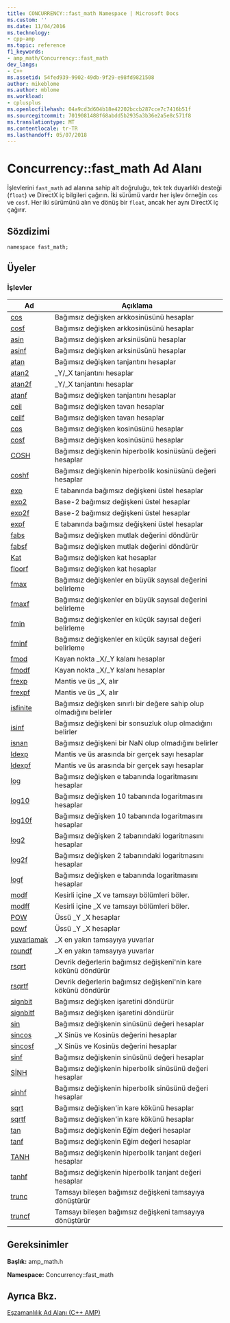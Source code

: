 ```yaml
---
title: CONCURRENCY::fast_math Namespace | Microsoft Docs
ms.custom: ''
ms.date: 11/04/2016
ms.technology:
- cpp-amp
ms.topic: reference
f1_keywords:
- amp_math/Concurrency::fast_math
dev_langs:
- C++
ms.assetid: 54fed939-9902-49db-9f29-e98fd9821508
author: mikeblome
ms.author: mblome
ms.workload:
- cplusplus
ms.openlocfilehash: 04a9cd3d604b18e42202bccb287cce7c7416b51f
ms.sourcegitcommit: 7019081488f68abdd5b2935a3b36e2a5e8c571f8
ms.translationtype: MT
ms.contentlocale: tr-TR
ms.lasthandoff: 05/07/2018
---
```

# <a name="concurrencyfastmath-namespace"></a>Concurrency::fast_math Ad Alanı
İşlevlerini `fast_math` ad alanına sahip alt doğruluğu, tek tek duyarlıklı desteği (`float`) ve DirectX iç bilgileri çağırın. İki sürümü vardır her işlev örneğin `cos` ve `cosf`. Her iki sürümünü alın ve dönüş bir `float`, ancak her aynı DirectX iç çağırır.  
  
## <a name="syntax"></a>Sözdizimi  
  
```  
namespace fast_math;  
```  
  
## <a name="members"></a>Üyeler  
  
### <a name="functions"></a>İşlevler  
  
|Ad|Açıklama|  
|----------|-----------------|  
|[cos](concurrency-fast-math-namespace-functions.md#cos)|Bağımsız değişken arkkosinüsünü hesaplar|  
|[cosf](concurrency-fast-math-namespace-functions.md#cosf)|Bağımsız değişken arkkosinüsünü hesaplar|  
|[asin](concurrency-fast-math-namespace-functions.md#asin)|Bağımsız değişken arksinüsünü hesaplar|  
|[asinf](concurrency-fast-math-namespace-functions.md#asinf)|Bağımsız değişken arksinüsünü hesaplar|  
|[atan](concurrency-fast-math-namespace-functions.md#atan)|Bağımsız değişken tanjantını hesaplar|  
|[atan2](concurrency-fast-math-namespace-functions.md#atan2)|_Y/_X tanjantını hesaplar|  
|[atan2f](concurrency-fast-math-namespace-functions.md#atan2f)|_Y/_X tanjantını hesaplar|  
|[atanf](concurrency-fast-math-namespace-functions.md#atanf)|Bağımsız değişken tanjantını hesaplar|  
|[ceil](concurrency-fast-math-namespace-functions.md#ceil)|Bağımsız değişken tavan hesaplar|  
|[ceilf](concurrency-fast-math-namespace-functions.md#ceilf)|Bağımsız değişken tavan hesaplar|  
|[cos](concurrency-fast-math-namespace-functions.md#cos)|Bağımsız değişken kosinüsünü hesaplar|  
|[cosf](concurrency-fast-math-namespace-functions.md#cosf)|Bağımsız değişken kosinüsünü hesaplar|  
|[COSH](concurrency-fast-math-namespace-functions.md#cosh)|Bağımsız değişkenin hiperbolik kosinüsünü değeri hesaplar|  
|[coshf](concurrency-fast-math-namespace-functions.md#coshf)|Bağımsız değişkenin hiperbolik kosinüsünü değeri hesaplar|  
|[exp](concurrency-fast-math-namespace-functions.md#exp)|E tabanında bağımsız değişkeni üstel hesaplar|  
|[exp2](concurrency-fast-math-namespace-functions.md#exp2)|Base-2 bağımsız değişkeni üstel hesaplar|  
|[exp2f](concurrency-fast-math-namespace-functions.md#exp2f)|Base-2 bağımsız değişkeni üstel hesaplar|  
|[expf](concurrency-fast-math-namespace-functions.md#expf)|E tabanında bağımsız değişkeni üstel hesaplar|  
|[fabs](concurrency-fast-math-namespace-functions.md#fabs)|Bağımsız değişken mutlak değerini döndürür|  
|[fabsf](concurrency-fast-math-namespace-functions.md#fabsf)|Bağımsız değişken mutlak değerini döndürür|  
|[Kat](concurrency-fast-math-namespace-functions.md#floor)|Bağımsız değişken kat hesaplar|  
|[floorf](concurrency-fast-math-namespace-functions.md#floorf)|Bağımsız değişken kat hesaplar|  
|[fmax](concurrency-fast-math-namespace-functions.md#fmax)|Bağımsız değişkenler en büyük sayısal değerini belirleme|  
|[fmaxf](concurrency-fast-math-namespace-functions.md#fmaxf)|Bağımsız değişkenler en büyük sayısal değerini belirleme|  
|[fmin](concurrency-fast-math-namespace-functions.md#fmin)|Bağımsız değişkenler en küçük sayısal değeri belirleme|  
|[fminf](concurrency-fast-math-namespace-functions.md#fminf)|Bağımsız değişkenler en küçük sayısal değeri belirleme|  
|[fmod](concurrency-fast-math-namespace-functions.md#fmod)|Kayan nokta _X/_Y kalanı hesaplar|  
|[fmodf](concurrency-fast-math-namespace-functions.md#fmodf)|Kayan nokta _X/_Y kalanı hesaplar|  
|[frexp](concurrency-fast-math-namespace-functions.md#frexp)|Mantis ve üs _X, alır|  
|[frexpf](concurrency-fast-math-namespace-functions.md#frexpf)|Mantis ve üs _X, alır|  
|[isfinite](concurrency-fast-math-namespace-functions.md#isfinite)|Bağımsız değişken sınırlı bir değere sahip olup olmadığını belirler|  
|[isinf](concurrency-fast-math-namespace-functions.md#isinf)|Bağımsız değişkeni bir sonsuzluk olup olmadığını belirler|  
|[isnan](concurrency-fast-math-namespace-functions.md#isnan)|Bağımsız değişkeni bir NaN olup olmadığını belirler|  
|[ldexp](concurrency-fast-math-namespace-functions.md#ldexp)|Mantis ve üs arasında bir gerçek sayı hesaplar|  
|[ldexpf](concurrency-fast-math-namespace-functions.md#ldexpf)|Mantis ve üs arasında bir gerçek sayı hesaplar|  
|[log](concurrency-fast-math-namespace-functions.md#log)|Bağımsız değişken e tabanında logaritmasını hesaplar|  
|[log10](concurrency-fast-math-namespace-functions.md#log10)|Bağımsız değişken 10 tabanında logaritmasını hesaplar|  
|[log10f](concurrency-fast-math-namespace-functions.md#log10f)|Bağımsız değişken 10 tabanında logaritmasını hesaplar|  
|[log2](concurrency-fast-math-namespace-functions.md#log2)|Bağımsız değişken 2 tabanındaki logaritmasını hesaplar|  
|[log2f](concurrency-fast-math-namespace-functions.md#log2f)|Bağımsız değişken 2 tabanındaki logaritmasını hesaplar|  
|[logf](concurrency-fast-math-namespace-functions.md#logf)|Bağımsız değişken e tabanında logaritmasını hesaplar|  
|[modf](concurrency-fast-math-namespace-functions.md#modf)|Kesirli içine _X ve tamsayı bölümleri böler.|  
|[modff](concurrency-fast-math-namespace-functions.md#modff)|Kesirli içine _X ve tamsayı bölümleri böler.|  
|[POW](concurrency-fast-math-namespace-functions.md#pow)|Üssü _Y _X hesaplar|  
|[powf](concurrency-fast-math-namespace-functions.md#powf)|Üssü _Y _X hesaplar|  
|[yuvarlamak](concurrency-fast-math-namespace-functions.md#round)|_X en yakın tamsayıya yuvarlar|  
|[roundf](concurrency-fast-math-namespace-functions.md#roundf)|_X en yakın tamsayıya yuvarlar|  
|[rsqrt](concurrency-fast-math-namespace-functions.md#rsqrt)|Devrik değerlerin bağımsız değişkeni'nin kare kökünü döndürür|  
|[rsqrtf](concurrency-fast-math-namespace-functions.md#rsqrtf)|Devrik değerlerin bağımsız değişkeni'nin kare kökünü döndürür|  
|[signbit](concurrency-fast-math-namespace-functions.md#signbit)|Bağımsız değişken işaretini döndürür|  
|[signbitf](concurrency-fast-math-namespace-functions.md#signbitf)|Bağımsız değişken işaretini döndürür|  
|[sin](concurrency-fast-math-namespace-functions.md#sin)|Bağımsız değişkenin sinüsünü değeri hesaplar|  
|[sincos](concurrency-fast-math-namespace-functions.md#sincos)|_X Sinüs ve Kosinüs değerini hesaplar|  
|[sincosf](concurrency-fast-math-namespace-functions.md#sincosf)|_X Sinüs ve Kosinüs değerini hesaplar|  
|[sinf](concurrency-fast-math-namespace-functions.md#sinf)|Bağımsız değişkenin sinüsünü değeri hesaplar|  
|[SİNH](concurrency-fast-math-namespace-functions.md#sinh)|Bağımsız değişkenin hiperbolik sinüsünü değeri hesaplar|  
|[sinhf](concurrency-fast-math-namespace-functions.md#sinhf)|Bağımsız değişkenin hiperbolik sinüsünü değeri hesaplar|  
|[sqrt](concurrency-fast-math-namespace-functions.md#sqrt)|Bağımsız değişken'in kare kökünü hesaplar|  
|[sqrtf](concurrency-fast-math-namespace-functions.md#sqrtf)|Bağımsız değişken'in kare kökünü hesaplar|  
|[tan](concurrency-fast-math-namespace-functions.md#tan)|Bağımsız değişkenin Eğim değeri hesaplar|  
|[tanf](concurrency-fast-math-namespace-functions.md#tanf)|Bağımsız değişkenin Eğim değeri hesaplar|  
|[TANH](concurrency-fast-math-namespace-functions.md#tanh)|Bağımsız değişkenin hiperbolik tanjant değeri hesaplar|  
|[tanhf](concurrency-fast-math-namespace-functions.md#tanhf)|Bağımsız değişkenin hiperbolik tanjant değeri hesaplar|  
|[trunc](concurrency-fast-math-namespace-functions.md#trunc)|Tamsayı bileşen bağımsız değişkeni tamsayıya dönüştürür|  
|[truncf](concurrency-fast-math-namespace-functions.md#truncf)|Tamsayı bileşen bağımsız değişkeni tamsayıya dönüştürür|  

## <a name="requirements"></a>Gereksinimler  
 **Başlık:** amp_math.h  
  
 **Namespace:** Concurrency::fast_math  
  
## <a name="see-also"></a>Ayrıca Bkz.  
 [Eşzamanlılık Ad Alanı (C++ AMP)](concurrency-namespace-cpp-amp.md)
